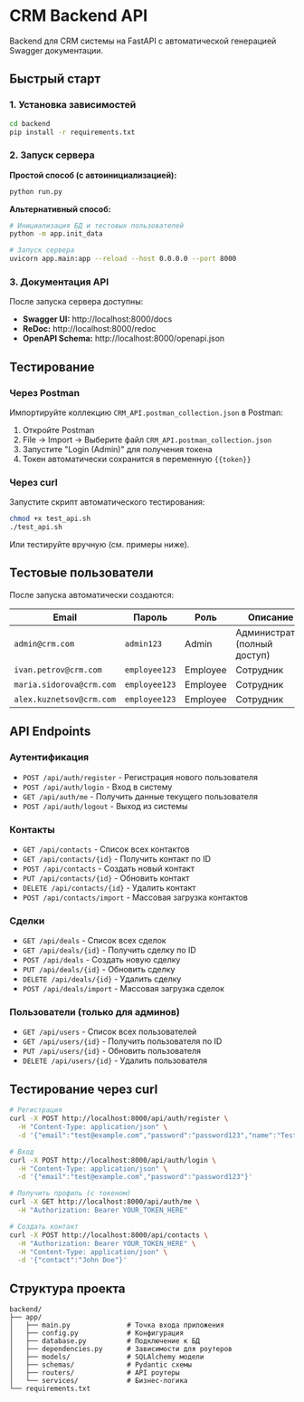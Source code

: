 # CRM Backend API

Backend для CRM системы на FastAPI с автоматической генерацией Swagger документации.

## Быстрый старт

### 1. Установка зависимостей

```bash
cd backend
pip install -r requirements.txt
```

### 2. Запуск сервера

**Простой способ (с автоинициализацией):**
```bash
python run.py
```

**Альтернативный способ:**
```bash
# Инициализация БД и тестовых пользователей
python -m app.init_data

# Запуск сервера
uvicorn app.main:app --reload --host 0.0.0.0 --port 8000
```

### 3. Документация API

После запуска сервера доступны:
- **Swagger UI:** http://localhost:8000/docs
- **ReDoc:** http://localhost:8000/redoc
- **OpenAPI Schema:** http://localhost:8000/openapi.json

## Тестирование

### Через Postman

Импортируйте коллекцию `CRM_API.postman_collection.json` в Postman:
1. Откройте Postman
2. File → Import → Выберите файл `CRM_API.postman_collection.json`
3. Запустите "Login (Admin)" для получения токена
4. Токен автоматически сохранится в переменную `{{token}}`

### Через curl

Запустите скрипт автоматического тестирования:
```bash
chmod +x test_api.sh
./test_api.sh
```

Или тестируйте вручную (см. примеры ниже).

## Тестовые пользователи

После запуска автоматически создаются:

| Email | Пароль | Роль | Описание |
|-------|--------|------|----------|
| `admin@crm.com` | `admin123` | Admin | Администратор (полный доступ) |
| `ivan.petrov@crm.com` | `employee123` | Employee | Сотрудник |
| `maria.sidorova@crm.com` | `employee123` | Employee | Сотрудник |
| `alex.kuznetsov@crm.com` | `employee123` | Employee | Сотрудник |

## API Endpoints

### Аутентификация
- `POST /api/auth/register` - Регистрация нового пользователя
- `POST /api/auth/login` - Вход в систему
- `GET /api/auth/me` - Получить данные текущего пользователя
- `POST /api/auth/logout` - Выход из системы

### Контакты
- `GET /api/contacts` - Список всех контактов
- `GET /api/contacts/{id}` - Получить контакт по ID
- `POST /api/contacts` - Создать новый контакт
- `PUT /api/contacts/{id}` - Обновить контакт
- `DELETE /api/contacts/{id}` - Удалить контакт
- `POST /api/contacts/import` - Массовая загрузка контактов

### Сделки
- `GET /api/deals` - Список всех сделок
- `GET /api/deals/{id}` - Получить сделку по ID
- `POST /api/deals` - Создать новую сделку
- `PUT /api/deals/{id}` - Обновить сделку
- `DELETE /api/deals/{id}` - Удалить сделку
- `POST /api/deals/import` - Массовая загрузка сделок

### Пользователи (только для админов)
- `GET /api/users` - Список всех пользователей
- `GET /api/users/{id}` - Получить пользователя по ID
- `PUT /api/users/{id}` - Обновить пользователя
- `DELETE /api/users/{id}` - Удалить пользователя

## Тестирование через curl

```bash
# Регистрация
curl -X POST http://localhost:8000/api/auth/register \
  -H "Content-Type: application/json" \
  -d '{"email":"test@example.com","password":"password123","name":"Test User"}'

# Вход
curl -X POST http://localhost:8000/api/auth/login \
  -H "Content-Type: application/json" \
  -d '{"email":"test@example.com","password":"password123"}'

# Получить профиль (с токеном)
curl -X GET http://localhost:8000/api/auth/me \
  -H "Authorization: Bearer YOUR_TOKEN_HERE"

# Создать контакт
curl -X POST http://localhost:8000/api/contacts \
  -H "Authorization: Bearer YOUR_TOKEN_HERE" \
  -H "Content-Type: application/json" \
  -d '{"contact":"John Doe"}'
```

## Структура проекта

```
backend/
├── app/
│   ├── main.py              # Точка входа приложения
│   ├── config.py            # Конфигурация
│   ├── database.py          # Подключение к БД
│   ├── dependencies.py      # Зависимости для роутеров
│   ├── models/              # SQLAlchemy модели
│   ├── schemas/             # Pydantic схемы
│   ├── routers/             # API роутеры
│   └── services/            # Бизнес-логика
└── requirements.txt
```


